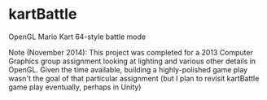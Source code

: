 kartBattle
==========

OpenGL Mario Kart 64-style battle mode

Note (November 2014): This project was completed for a 2013 Computer Graphics group assignment looking at lighting and various other details in OpenGL. Given the time available, building a highly-polished game play wasn't the goal of that particular assignment (but I plan to revisit kartBattle game play eventually, perhaps in Unity)
